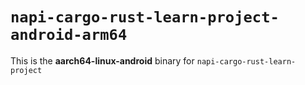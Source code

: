 # `napi-cargo-rust-learn-project-android-arm64`

This is the **aarch64-linux-android** binary for `napi-cargo-rust-learn-project`
